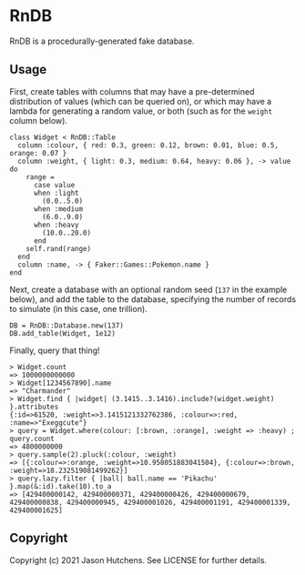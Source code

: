 # RnDB

RnDB is a procedurally-generated fake database.

## Usage

First, create tables with columns that may have a pre-determined distribution of
values (which can be queried on), or which may have a lambda for generating a
random value, or both (such as for the `weight` column below).

```
class Widget < RnDB::Table
  column :colour, { red: 0.3, green: 0.12, brown: 0.01, blue: 0.5, orange: 0.07 }
  column :weight, { light: 0.3, medium: 0.64, heavy: 0.06 }, -> value do
    range =
      case value
      when :light
        (0.0..5.0)
      when :medium
        (6.0..9.0)
      when :heavy
        (10.0..20.0)
      end
    self.rand(range)
  end
  column :name, -> { Faker::Games::Pokemon.name }
end
```

Next, create a database with an optional random seed (`137` in the example
below), and add the table to the database, specifying the number of records to
simulate (in this case, one trillion).

```
DB = RnDB::Database.new(137)
DB.add_table(Widget, 1e12)
```

Finally, query that thing!

```
> Widget.count
=> 1000000000000
> Widget[1234567890].name
=> "Charmander"
> Widget.find { |widget| (3.1415..3.1416).include?(widget.weight) }.attributes
{:id=>61520, :weight=>3.1415121332762386, :colour=>:red, :name=>"Exeggcute"}
> query = Widget.where(colour: [:brown, :orange], :weight => :heavy) ; query.count
=> 4800000000
> query.sample(2).pluck(:colour, :weight)
=> [{:colour=>:orange, :weight=>10.958051883041504}, {:colour=>:brown, :weight=>18.232519081499262}]
> query.lazy.filter { |ball| ball.name == 'Pikachu' }.map(&:id).take(10).to_a
=> [429400000142, 429400000371, 429400000426, 429400000679, 429400000838, 429400000945, 429400001026, 429400001191, 429400001339, 429400001625]
```

## Copyright

Copyright (c) 2021 Jason Hutchens. See LICENSE for further details.
